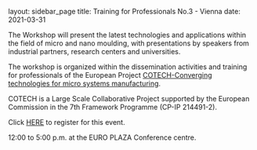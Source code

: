 layout: sidebar_page
title: Training for Professionals No.3 - Vienna
date: 2021-03-31

The Workshop will present the latest technologies and applications within the field of micro and nano moulding, with presentations by speakers from industrial partners, research centers and universities.
<!--break-->
The workshop is organized within the dissemination activities and training for professionals of the European Project [COTECH-Converging technologies for micro systems manufacturing](http://www.fp7-cotech.eu/). 
  
COTECH is a Large Scale Collaborative Project supported by the European Commission in the 7th Framework Programme (CP-IP 214491-2).  
  
Click [HERE](http://www.inscription-facile.com/events/register/pIwLKBz0jhP3wBSnZIqc) to register for this event.

12:00 to 5:00 p.m. at the EURO PLAZA Conference centre.